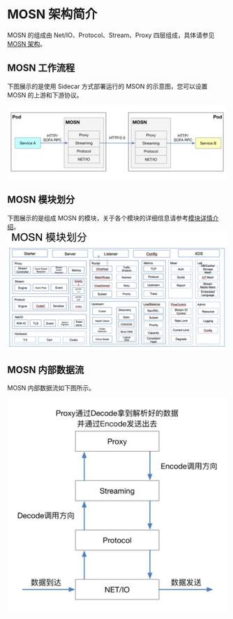 # MOSN 架构简介

MOSN 的组成由 Net/IO、Protocol、Stream、Proxy 四层组成，具体请参见 [MOSN 架构](architecture.md)。

## MOSN 工作流程

下图展示的是使用 Sidecar 方式部署运行的 MSON 的示意图，您可以设置 MOSN 的上游和下游协议。

![MOSN 工作流程图](./resource/MosnWorkFlow.png)

## MOSN 模块划分

下图展示的是组成 MOSN 的模块，关于各个模块的详细信息请参考[模块详情介绍](MosnModulesDescribe.md)。
![modules](./resource/MosnModules.png)

## MOSN 内部数据流

MOSN 内部数据流如下图所示。

![MOSN 内部数据流示意图](./resource/MosnDataFlow.png)